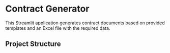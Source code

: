 # Contract Generator

This Streamlit application generates contract documents based on provided templates and an Excel file with the required data.

## Project Structure

